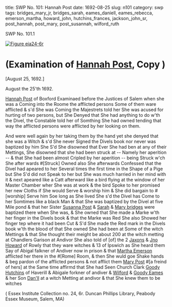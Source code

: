 title: SWP No. 101: Hannah Post
date: 1692-08-25
slug: n101
category: swp
tags: bridges_mary_jr, bridges_sarah, eames_daniell, eames_rebecca, emerson_martha, howard_john, hutchins_frances, jackson_john_sr, post_hannah, post_mary, post_susannah, wilford_ruth





<div markdown class="doc" id="n101.1">

<div class="doc_id">SWP No. 101.1</div>


<span markdown class="figure">[![Figure eia24-6r](archives/essex/eia/gifs/eia24-6r.gif)](archives/essex/eia/large/eia24-6r.jpg)</span>

# (Examination of [Hannah Post](/tag/post_hannah.html), Copy )

[August 25, 1692.]

August the 25'th 1692.
  
[Hannah Post](/tag/post_hannah.html) of Boxford Examinaed before the Justices of Salem when she was a Coming into the Roome the afflicted persons Some of them ware afflicted & s'd She was Coming the Majestrets told her She was acused for hurting of two persons, but She Denyed that She had anything to do w'th the Divel, the Constable told her of Somthing She had owned tending that way the afflicted persons were afflicted by her looking on them. 
  
  And were well again by her taking them by the hand yet she denyed that she was a Witch & s'd She never Signed the Divels book nor never was baptized by him She S'd She disowned that Ever She had ben at any of their Mettings, She disowned that she had been struck at -- Namely her aperition -- & that She had been almost Cripled by her aperition -- being Struck w'ch She after wards #[Struck] Owned also She afterwards Confessed that the Divel  had apeared to her Several times the first time in the Shape of a Pige but She S'd did not Speak to her but She was much harried in her mind with it & next apeared like a Catt afterward like a bird flying at the window of her Master Chamber wher She was at work & the bird Spoke to her promised her new Cloths if She would Serve & worship him & She did bargain to #[worship] Serve him Soe long as She lived She s'd the Divel has Come to her Somtimes like a black Man & that She was baptized by the Divel at five Mile pond & that her Sister [Susanna Post](/tag/post_susannah.html) & [Sarah](/tag/bridges_sarah.html) & [Mary bridges](/tag/bridges_mary_jr.html) were baptized there when She was, & She owned that She made a Marke w'th her finger in the Divels book & that the Marke was Red She also Showed her finger tep where it had been Cut & S'd She made the Red mark in the Divels book w'th the blood of that She owned She had been at Some of the witch Mettings & that She thought their meight be about 200 at the witch metting at Chandlers Garison at Andivor She also told of [of] the 2 [Jaxons](/tag/jackson_john_sr.html) & [Jno Howard](/tag/howard_john.html) of Rowly  that they ware witches & 13 of Ipswich as She heard them Say of Abigal falkner of Andiver now in prison & that [Martha Emerson](/tag/emerson_martha.html) afflicted her there in the #[Rome] Room, & then She wuld goe Shake hands & beg pardon of the afflicted persons & not afflict them [Mary Post](/tag/post_mary.html) #[a freind of hers] at the Same time affirmd that She had Seen Church Clark [Goody Hutchins](/tag/hutchins_frances.html) of Haverill & Abigale forkner of andiver & [Wilford](/tag/wilford_ruth.html) & [Goody Eames](/tag/eames_rebecca.html) & her Son [Dan'll](/tag/eames_daniell.html) at a witch Metting at andivor & that She knew them to be witches

( Essex Institute Collection no. 24, 6r. Duncan Phillips Library, Peabody Essex Museum, Salem, MA)


</div>
